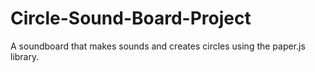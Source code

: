 # Circle-Sound-Board-Project
A soundboard that makes sounds and creates circles using the paper.js library.
